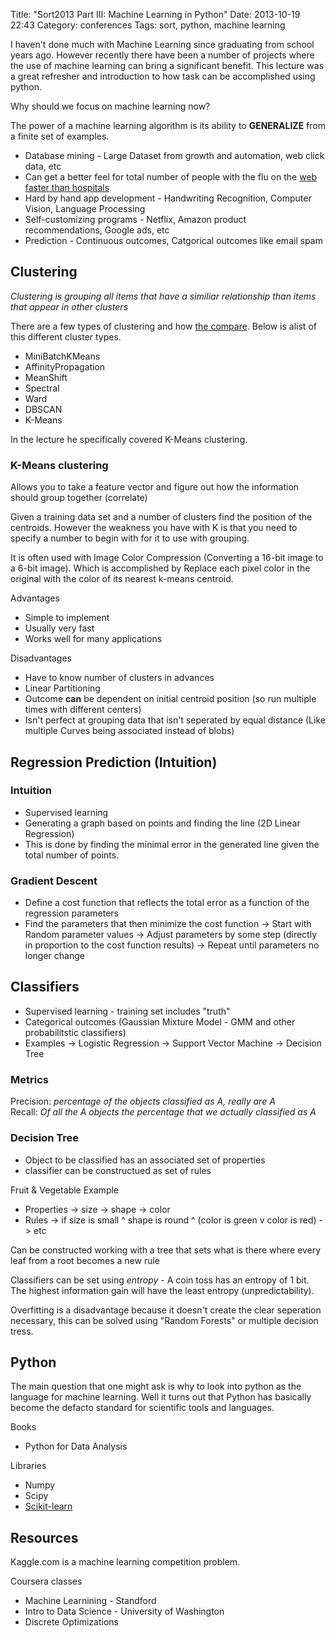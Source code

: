 Title: "Sort2013 Part III: Machine Learning in Python"
Date: 2013-10-19 22:43
Category: conferences
Tags:  sort, python, machine learning


I haven't done much with Machine Learning since graduating from school years ago.  However
recently there have been a number of projects where the use of machine learning can bring 
a significant benefit.  This lecture was a great refresher and introduction to how 
task can be accomplished using python.    

Why should we focus on machine learning now?    

The power of a machine learning algorithm is its ability to **GENERALIZE** from a finite set of examples.      

<!-- more -->
* Database mining - Large Dataset from growth and automation, web click data, etc
* Can get a better feel for total number of people with the flu on the [web faster than hospitals](http://www.google.org/flutrends/us/#US)
* Hard by hand app development - Handwriting Recognition, Computer Vision, Language Processing
* Self-customizing programs - Netflix, Amazon product recommendations, Google ads, etc
* Prediction - Continuous outcomes, Catgorical outcomes like email spam

## Clustering

*Clustering is grouping all items that have a similiar relationship than items that appear
in other clusters*

There are a few types of clustering and how
[the compare](http://scikit-learn.org/stable/auto_examples/cluster/plot_cluster_comparison.html).
Below is alist of this different cluster types.    

* MiniBatchKMeans
* AffinityPropagation
* MeanShift
* Spectral
* Ward
* DBSCAN
* K-Means

In the lecture he specifically covered K-Means clustering.    

### K-Means clustering 

Allows you to take a feature vector and figure out how the information should group 
together (correlate)  

Given a training data set and a number of clusters find the position of the centroids. 
However the weakness you have with K is that you need to specify a number to begin 
with for it to use with grouping.   

It is often used with Image Color Compression (Converting a 16-bit image to a 6-bit image). Which 
is accomplished by Replace each pixel color in the original with the color of its nearest k-means centroid.  

Advantages

* Simple to implement
* Usually very fast
* Works well for many applications

Disadvantages

* Have to know number of clusters in advances
* Linear Partitioning
* Outcome **can** be dependent on initial centroid position (so run multiple times with different centers)
* Isn't perfect at grouping data that isn't seperated by equal distance (Like multiple Curves being associated instead of blobs)

## Regression Prediction (Intuition)

### Intuition

* Supervised learning
* Generating a graph based on points and finding the line (2D Linear Regression)
* This is done by finding the minimal error in the generated line given the total number of points. 

### Gradient Descent

* Define a cost function that reflects the total error as a function of the regression parameters
* Find the parameters that then minimize the cost function
 -> Start with Random parameter values
 -> Adjust parameters by some step (directly in proportion to the cost function results)
 -> Repeat until parameters no longer change

## Classifiers

* Supervised learning - training set includes "truth"
* Categorical outcomes (Gaussian Mixture Model - GMM and other probabilitstic classifiers)
* Examples
  -> Logistic Regression
  -> Support Vector Machine
  -> Decision Tree

### Metrics

Precision: *percentage of the objects classified as A, really are A*  
Recall: *Of all the A objects the percentage that we actually classified as A*   

### Decision Tree

* Object to be classified has an associated set of properties
* classifier can be constructued as set of rules

Fruit & Vegetable Example  

* Properties
  -> size
  -> shape
  -> color
* Rules
  -> if size is small ^ shape is round ^ (color is green v color is red)
  -> etc

Can be constructed working with a tree that sets what is there where every leaf from a root becomes a new rule   

Classifiers can be set using *entropy* - A coin toss has an entropy of 1 bit. The highest information gain will have the least entropy (unpredictability).   

Overfitting is a disadvantage because it doesn't create the clear seperation necessary, this can be solved using "Random Forests" or multiple decision tress.   

## Python 

The main question that one might ask is why to look into python as the language for 
machine learning. Well it turns out that Python has basically become the defacto 
standard for scientific tools and languages.    

Books  

* Python for Data Analysis   

Libraries

* Numpy
* Scipy
* [Scikit-learn](http://scikit-learn.org/stable/)

## Resources   

Kaggle.com is a machine learning competition problem.    

Coursera classes

* Machine Learnining - Standford
* Intro to Data Science - University of Washington
* Discrete Optimizations 



